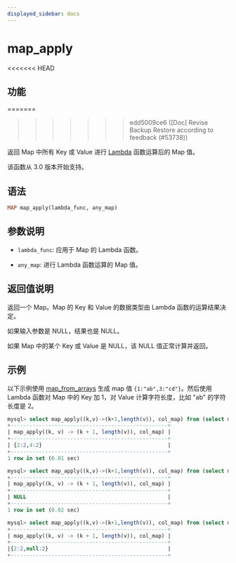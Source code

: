 ```yaml
---
displayed_sidebar: docs
---
```


# map_apply

<<<<<<< HEAD
## 功能
=======

>>>>>>> edd5009ce6 ([Doc] Revise Backup Restore according to feedback (#53738))

返回 Map 中所有 Key 或 Value 进行 [Lambda](../Lambda_expression.md) 函数运算后的 Map 值。

该函数从 3.0 版本开始支持。

## 语法

```Haskell
MAP map_apply(lambda_func, any_map)
```

## 参数说明

- `lambda_func`: 应用于 Map 的 Lambda 函数。

- `any_map`: 进行 Lambda 函数运算的 Map 值。

## 返回值说明

返回一个 Map。Map 的 Key 和 Value 的数据类型由 Lambda 函数的运算结果决定。

如果输入参数是 NULL，结果也是 NULL。

如果 Map 中的某个 Key 或 Value 是 NULL，该 NULL 值正常计算并返回。

## 示例

以下示例使用 [map_from_arrays](map_from_arrays.md) 生成 map 值 `{1:"ab",3:"cd"}`。然后使用 Lambda 函数对 Map 中的 Key 加 1，对 Value 计算字符长度，比如 "ab" 的字符长度是 2。

```SQL
mysql> select map_apply((k,v)->(k+1,length(v)), col_map) from (select map_from_arrays([1,3],["ab","cd"]) as col_map)A;
+--------------------------------------------------+
| map_apply((k, v) -> (k + 1, length(v)), col_map) |
+--------------------------------------------------+
| {2:2,4:2}                                        |
+--------------------------------------------------+
1 row in set (0.01 sec)

mysql> select map_apply((k,v)->(k+1,length(v)), col_map) from (select map_from_arrays(null,null) as col_map)A;
+--------------------------------------------------+
| map_apply((k, v) -> (k + 1, length(v)), col_map) |
+--------------------------------------------------+
| NULL                                             |
+--------------------------------------------------+
1 row in set (0.02 sec)

mysql> select map_apply((k,v)->(k+1,length(v)), col_map) from (select map_from_arrays([1,null],["ab","cd"]) as col_map)A;
+--------------------------------------------------+
| map_apply((k, v) -> (k + 1, length(v)), col_map) |
+--------------------------------------------------+
|{2:2,null:2}                                      |
+--------------------------------------------------+
```

